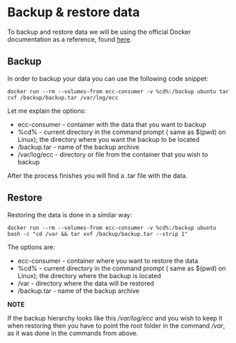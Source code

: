 # Backup & restore data

To backup and restore data we will be using the official Docker documentation as a reference, found [here](https://docs.docker.com/storage/volumes/#back-up-restore-or-migrate-data-volumes).

## Backup

In order to backup your data you can use the following code snippet:

```
docker run --rm --volumes-from ecc-consumer -v %cd%:/backup ubuntu tar cvf /backup/backup.tar /var/log/ecc
```

Let me explain the options:

 - ecc-consumer - container with the data that you want to backup
 - %cd% - current directory in the command prompt ( same as $(pwd) on Linux); the directory where you want the backup to be located
 - /backup.tar - name of the backup archive
 - /var/log/ecc - directory or file from the container that you wish to backup
 
After the process finishes you will find a .tar file with the data.

## Restore

Restoring the data is done in a similar way:

```
docker run --rm --volumes-from ecc-consumer -v %cd%:/backup ubuntu bash -c "cd /var && tar xvf /backup/backup.tar --strip 1"
```
 
 The options are:
 
 - ecc-consumer - container where you want to restore the data
 - %cd% - current directory in the command prompt ( same as $(pwd) on Linux); the directory where the backup is located
 - /var - directory where the data will be restored
 - /backup.tar - name of the backup archive
 
 **NOTE**
 
 If the backup hierarchy looks like this */var/log/ecc* and you wish to keep it when restoring then you have to point the root folder in the command */var*, as it was done in the commands from above.